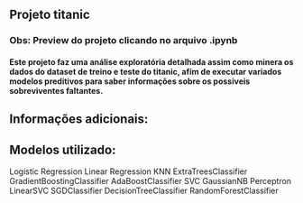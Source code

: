 ## Projeto titanic
### Obs: Preview do projeto clicando no arquivo .ipynb

#### Este projeto faz uma análise exploratória **detalhada** assim como minera os dados do dataset de treino e teste do titanic, afim de executar variados modelos preditivos para saber informações sobre os possiveis sobreviventes faltantes.

## Informações adicionais:
## Modelos utilizado: 
Logistic Regression
Linear Regression
KNN
ExtraTreesClassifier
GradientBoostingClassifier
AdaBoostClassifier
SVC
GaussianNB
Perceptron
LinearSVC
SGDClassifier
DecisionTreeClassifier
RandomForestClassifier

